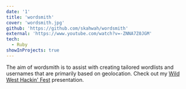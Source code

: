 ```yaml
---
date: '1'
title: 'wordsmith'
cover: 'wordsmith.jpg'
github: 'https://github.com/skahwah/wordsmith'
external: 'https://www.youtube.com/watch?v=-ZNNA7Z0JGM'
tech:
  - Ruby
showInProjects: true
---
```


The aim of wordsmith is to assist with creating tailored wordlists and usernames that are primarily based on geolocation. Check out my [Wild West Hackin' Fest](https://www.youtube.com/watch?v=-ZNNA7Z0JGM) presentation.